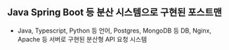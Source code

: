 ## Java Spring Boot 등 분산 시스템으로 구현된 포스트맨
- Java, Typescript, Python 등 언어, Postgres, MongoDB 등 DB, Nginx, Apache 등 서버로 구현된 분산형 API 요청 시스템
